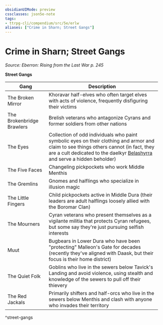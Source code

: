 ```yaml
---
obsidianUIMode: preview
cssclasses: json5e-note
tags:
- ttrpg-cli/compendium/src/5e/erlw
aliases: ["Crime in Sharn; Street Gangs"]
---
```

# Crime in Sharn; Street Gangs
*Source: Eberron: Rising from the Last War p. 245* 

**Street Gangs**

| Gang | Description |
|------|-------------|
| The Broken Mirror | Khoravar half-elves who often target elves with acts of violence, frequently disfiguring their victims |
| The Brokenbridge Brawlers | Brelish veterans who antagonize Cyrans and former soldiers from other nations |
| The Eyes | Collection of odd individuals who paint symbolic eyes on their clothing and armor and claim to see things others cannot (in fact, they are a cult dedicated to the daelkyr [Belashyrra](Misc%20Files/CLI/compendium/bestiary/npc/belashyrra-erlw.md) and serve a hidden beholder) |
| The Five Faces | Changeling pickpockets who work Middle Menthis |
| The Gremlins | Gnomes and halflings who specialize in illusion magic |
| The Little Fingers | Child pickpockets active in Middle Dura (their leaders are adult halflings loosely allied with the Boromar Clan) |
| The Mourners | Cyran veterans who present themselves as a vigilante militia that protects Cyran refugees, but some say they're just pursuing selfish interests |
| Muut | Bugbears in Lower Dura who have been "protecting" Malleon's Gate for decades (recently they've aligned with Daask, but their focus is their home district) |
| The Quiet Folk | Goblins who live in the sewers below Tavick's Landing and avoid violence, using stealth and knowledge of the sewers to pull off their thievery |
| The Red Jackals | Primarily shifters and half-orcs who live in the sewers below Menthis and clash with anyone who invades their territory |
^street-gangs
